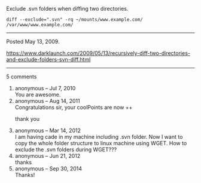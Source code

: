 Exclude .svn folders when diffing two directories.

```
diff --exclude=".svn" -rq ~/mounts/www.example.com/ /var/www/www.example.com/
```

---

Posted May 13, 2009.

https://www.darklaunch.com/2009/05/13/recursively-diff-two-directories-and-exclude-folders-svn-diff.html

---

5 comments

<ol>
    <li>
        <div>
            anonymous &ndash; Jul 7, 2010
            <div>
You are awesome.
            </div>
        </div>
    </li>
    <li>
        <div>
            anonymous &ndash; Aug 14, 2011
            <div>
Congratulations sir, your coolPoints are now ++

thank you
            </div>
        </div>
    </li>
    <li>
        <div>
            anonymous &ndash; Mar 14, 2012
            <div>
I am having cade in my machine including .svn folder. Now I want to copy the whole folder structure to linux machine using WGET. How to exclude the .svn folders during WGET???
            </div>
        </div>
    </li>
    <li>
        <div>
            anonymous &ndash; Jun 21, 2012
            <div>
thanks
            </div>
        </div>
    </li>
    <li>
        <div>
            anonymous &ndash; Sep 30, 2014
            <div>
Thanks!
            </div>
        </div>
    </li>
</ol>
